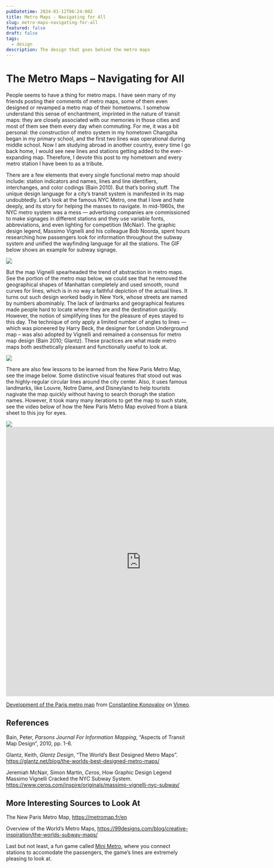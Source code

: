 ```yaml
---
pubDatetime: 2024-01-12T06:24:00Z
title: Metro Maps - Navigating for All
slug: metro-maps-navigating-for-all
featured: false
draft: false
tags:
  - design
description: The design that goes behind the metro maps
---
```


# The Metro Maps – Navigating for All

People seems to have a thing for metro maps. I have seen many of my friends posting their comments of metro maps, some of them even designed or revamped a metro map of their hometowns. I somehow understand this sense of enchantment, imprinted in the nature of transit maps: they are closely associated with our memories in those cities and most of them see them every day when commuting. For me, it was a bit personal: the construction of metro system in my hometown Changsha began in my primary school, and the first two lines was operational during middle school. Now I am studying abroad in another country, every time I go back home, I would see new lines and stations getting added to the ever-expanding map. Therefore, I devote this post to my hometown and every metro station I have been to as a tribute.

There are a few elements that every single functional metro map should include: station indicators and names, lines and line identifiers, interchanges, and color codings (Bain 2010). But that’s boring stuff. The unique design language for a city’s transit system is manifested in its map undoubtedly. Let’s look at the famous NYC Metro, one that I love and hate deeply, and its story for helping the masses to navigate. In mid-1960s, the NYC metro system was a mess — advertising companies are commissioned to make signages in different stations and they use variable fonts, abbreviations, and even lighting for competition (McNair). The graphic design legend, Massimo Vignelli and his colleague Bob Noorda, spent hours researching how passengers look for information throughout the subway system and unified the wayfinding language for all the stations. The GIF below shows an example for subway signage.

<img src='https://media-s3-us-east-1.ceros.com/editorial-content/images/2021/01/26/e808885e64f904643442e8de69bf340f/screen-recording-2021-01-26-at-11-30.gif?imageOpt=1'>

But the map Vignelli spearheaded the trend of abstraction in metro maps. See the portion of the metro map below, we could see that he removed the geographical shapes of Manhattan completely and used smooth, round curves for lines, which is in no way a faithful depiction of the actual lines. It turns out such design worked badly in New York, whose streets are named by numbers abominably. The lack of lardmarks and geographical features made people hard to locate where they are and the destination quickly. However, the notion of simplifying lines for the pleasure of eyes stayed to this day. The technique of only apply a limited number of angles to lines — which was pioneered by Harry Beck, the designer for London Underground map – was also adopted by Vignelli and remained a consensus for metro map design (Bain 2010; Glantz). These practices are what made metro maps both aesthetically pleasant and functionally useful to look at.

<img src='https://media-s3-us-east-1.ceros.com/editorial-content/images/2021/01/27/4e493c17d0252350cd292a2d3793b6c1/1-43kcpl64y8lxmqpa4egrka.png'>

There are also few lessons to be learned from the New Paris Metro Map, see the image below. Some distinctive visual features that stood out was the highly-regular circular lines around the city center. Also, it uses famous landmarks, like Louvre, Notre Dame, and Disneyland to help tourists nagivate the map quickly without having to search thorugh the station names. However, it took many many iterations to get the map to such state, see the video below of how the New Paris Metro Map evolved from a blank sheet to this joy for eyes.

<img src='https://metromap.fr/assets/img/map.png'>

<iframe src="https://player.vimeo.com/video/168868441?h=ea6014238a" width="735" height="735" frameborder="0" allow="autoplay; fullscreen; picture-in-picture" allowfullscreen></iframe>
<p><a href="https://vimeo.com/168868441">Development of the Paris metro map</a> from <a href="https://vimeo.com/constantine">Constantine Konovalov</a> on <a href="https://vimeo.com">Vimeo</a>.</p>

## References

Bain, Peter, _Parsons Journal For Information Mapping_, “Aspects of Transit Map Design”, 2010, pp. 1-6.

Glantz, Keith, _Glantz Design_, “The World’s Best Designed Metro Maps”. https://glantz.net/blog/the-worlds-best-designed-metro-maps/

Jeremiah McNair, Simon Martin, _Ceros_, How Graphic Design Legend Massimo Vignelli Cracked the NYC Subway System. https://www.ceros.com/inspire/originals/massimo-vignelli-nyc-subway/

## More Interesting Sources to Look At

The New Paris Metro Map, https://metromap.fr/en

Overview of the World’s Metro Maps, https://99designs.com/blog/creative-inspiration/the-worlds-subway-maps/

Last but not least, a fun game called [Mini Metro](https://dinopoloclub.com/games/mini-metro/), where you connect stations to accomodate the passengers, the game’s lines are extremely pleasing to look at.
